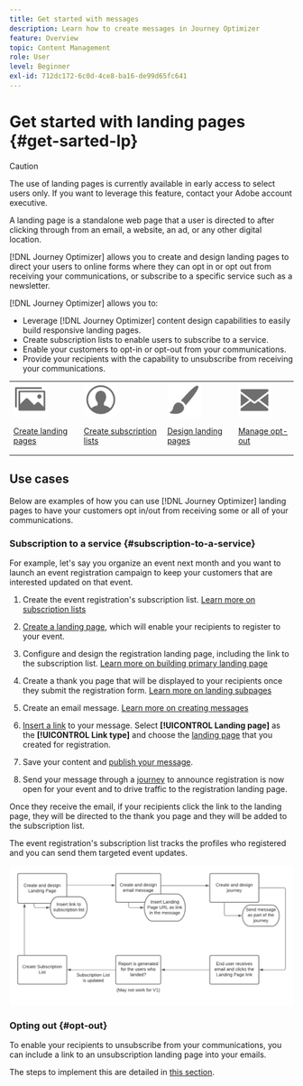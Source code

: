 ```yaml
---
title: Get started with messages
description: Learn how to create messages in Journey Optimizer
feature: Overview
topic: Content Management
role: User
level: Beginner
exl-id: 712dc172-6c0d-4ce8-ba16-de99d65fc641
---
```

# Get started with landing pages {#get-sarted-lp}

>[!CAUTION]
>
>The use of landing pages is currently available in early access to select users only. If you want to leverage this feature, contact your Adobe account executive.

A landing page is a standalone web page that a user is directed to after clicking through from an email, a website, an ad, or any other digital location.

<!--The landing page is driven toward a business goal like joining a subscription list, buying products, get to know more, etc. If the user takes that desired action, the landing page has converted. Landing pages often contain online forms that are used by marketers to acquire new consumers or get to know better their existing customers and nurture them.-->

[!DNL Journey Optimizer] allows you to create and design landing pages to direct your users to online forms where they can opt in or opt out from receiving your communications, or subscribe to a specific service such as a newsletter.

<!--Landing pages are online forms that are used by marketers to capture information on audiences, offer subscriptions to a service, display data and grow your database. These can also be used for acquiring or updating existing profiles.-->

<!--[!DNL Journey Optimizer] now allows you to:
* Easily build landing pages to make users subscribe to your communications.
* Set up opt-in and opt-out flows quickly and seamlessly.
To move to RN-->

[!DNL Journey Optimizer] allows you to:

* Leverage [!DNL Journey Optimizer] content design capabilities to easily build responsive landing pages.
* Create subscription lists to enable users to subscribe to a service.
* Enable your customers to opt-in or opt-out from your communications.
* Provide your recipients with the capability to unsubscribe from receiving your communications.

<table>
<tr>
<td><img src="../assets/do-not-localize/icon_assets.svg" width="60px"><p><a href="create-lp.md">Create landing pages</a></p></td>
<td><img src="../assets/do-not-localize/icon_personalization.svg" width="60px"><p><a href="subscription-list.md">Create subscription lists</a></p></td>
<td><img src="../assets/do-not-localize/icon_design.svg" width="60px"><p><a href="design-lp.md">Design landing pages</a></p></td>
<td><img src="../assets/do-not-localize/icon_messages.svg" width="60px"><p><a href="manage-op-out.md">Manage opt-out</a></p></td>
</tr>
</table>

<!--Easily build attractive/efficient landing pages to drive the best conversion.-->

## Use cases

Below are examples of how you can use [!DNL Journey Optimizer] landing pages to have your customers opt in/out from receiving some or all of your communications.

<!--The main use cases are:
* Subscription to a service
* Opt-in
* Opt-out-->

### Subscription to a service {#subscription-to-a-service}

For example, let's say you organize an event next month and you want to launch an event registration campaign to keep your customers that are interested updated on that event.

1. Create the event registration's subscription list. [Learn more on subscription lists](subscription-list.md)

1. [Create a landing page](create-lp.md), which will enable your recipients to register to your event.

1. Configure and design the registration landing page, including the link to the subscription list. [Learn more on building primary landing page](create-lp.md#configure-primary-page)

1. Create a thank you page that will be displayed to your recipients once they submit the registration form. [Learn more on landing subpages](create-lp.md#configure-subpages)

1. Create an email message. [Learn more on creating messages](../create-message.md)

1. [Insert a link](../message-tracking.md#insert-links) to your message. Select **[!UICONTROL Landing page]** as the **[!UICONTROL Link type]** and choose the [landing page](landing-pages/create-lp.md#configure-primary-page) that you created for registration.

1. Save your content and [publish your message](../../help/using/publish-manage-message.md).

1. Send your message through a [journey](../building-journeys/journey.md) to announce registration is now open for your event and to drive traffic to the registration landing page.

Once they receive the email, if your recipients click the link to the landing page, they will be directed to the thank you page and they will be added to the subscription list.

The event registration's subscription list tracks the profiles who registered and you can send them targeted event updates.

![](../assets/lp_subscription-uc.png)

### Opting out {#opt-out}

To enable your recipients to unsubscribe from your communications, you can include a link to an unsubscription landing page into your emails.

The steps to implement this are detailed in [this section](manage-op-out.md#add-unsubscribe-link).

<!--**Questions**

* Can you leverage **Adobe Experience Manager Assets Essentials** to enrich your landing pages' content?

* Can you personalize LP ? > Enhance customers' experience by creating **personalized landing pages** based on their profile attributes.-->
